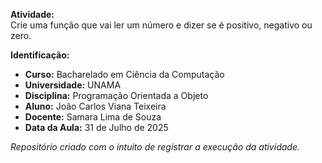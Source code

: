 **Atividade:**   
Crie uma função que vai ler um número e dizer se é positivo, negativo ou zero.

**Identificação:**
- **Curso:** Bacharelado em Ciência da Computação
- **Universidade:** UNAMA
- **Disciplina:** Programação Orientada a Objeto
- **Aluno:** João Carlos Viana Teixeira
- **Docente:** Samara Lima de Souza
- **Data da Aula:** 31 de Julho de 2025  

_Repositório criado com o intuito de registrar a execução da atividade._
